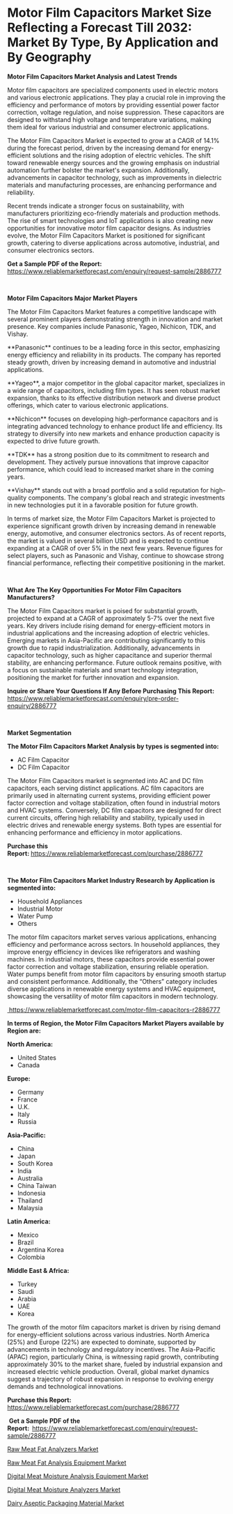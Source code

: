 <p><h1>Motor Film Capacitors Market Size Reflecting a Forecast Till 2032: Market By Type, By Application and By Geography</h1></p><p><strong>Motor Film Capacitors Market Analysis and Latest Trends</strong></p>
<p><p>Motor film capacitors are specialized components used in electric motors and various electronic applications. They play a crucial role in improving the efficiency and performance of motors by providing essential power factor correction, voltage regulation, and noise suppression. These capacitors are designed to withstand high voltage and temperature variations, making them ideal for various industrial and consumer electronic applications.</p><p>The Motor Film Capacitors Market is expected to grow at a CAGR of 14.1% during the forecast period, driven by the increasing demand for energy-efficient solutions and the rising adoption of electric vehicles. The shift toward renewable energy sources and the growing emphasis on industrial automation further bolster the market's expansion. Additionally, advancements in capacitor technology, such as improvements in dielectric materials and manufacturing processes, are enhancing performance and reliability.</p><p>Recent trends indicate a stronger focus on sustainability, with manufacturers prioritizing eco-friendly materials and production methods. The rise of smart technologies and IoT applications is also creating new opportunities for innovative motor film capacitor designs. As industries evolve, the Motor Film Capacitors Market is positioned for significant growth, catering to diverse applications across automotive, industrial, and consumer electronics sectors.</p></p>
<p><strong>Get a Sample PDF of the Report:&nbsp;</strong> <a href="https://www.reliablemarketforecast.com/enquiry/request-sample/2886777?utm_campaign=1169&utm_medium=2&utm_source=Github&utm_content=ia&utm_term=13032025&utm_id=motor-film-capacitors">https://www.reliablemarketforecast.com/enquiry/request-sample/2886777</a></p>
<p>&nbsp;</p>
<p><strong>Motor Film Capacitors Major Market Players</strong></p>
<p><p>The Motor Film Capacitors Market features a competitive landscape with several prominent players demonstrating strength in innovation and market presence. Key companies include Panasonic, Yageo, Nichicon, TDK, and Vishay. </p><p>**Panasonic** continues to be a leading force in this sector, emphasizing energy efficiency and reliability in its products. The company has reported steady growth, driven by increasing demand in automotive and industrial applications.</p><p>**Yageo**, a major competitor in the global capacitor market, specializes in a wide range of capacitors, including film types. It has seen robust market expansion, thanks to its effective distribution network and diverse product offerings, which cater to various electronic applications.</p><p>**Nichicon** focuses on developing high-performance capacitors and is integrating advanced technology to enhance product life and efficiency. Its strategy to diversify into new markets and enhance production capacity is expected to drive future growth.</p><p>**TDK** has a strong position due to its commitment to research and development. They actively pursue innovations that improve capacitor performance, which could lead to increased market share in the coming years.</p><p>**Vishay** stands out with a broad portfolio and a solid reputation for high-quality components. The company's global reach and strategic investments in new technologies put it in a favorable position for future growth.</p><p>In terms of market size, the Motor Film Capacitors Market is projected to experience significant growth driven by increasing demand in renewable energy, automotive, and consumer electronics sectors. As of recent reports, the market is valued in several billion USD and is expected to continue expanding at a CAGR of over 5% in the next few years. Revenue figures for select players, such as Panasonic and Vishay, continue to showcase strong financial performance, reflecting their competitive positioning in the market.</p></p>
<p>&nbsp;</p>
<p><strong>What Are The Key Opportunities For Motor Film Capacitors Manufacturers?</strong></p>
<p><p>The Motor Film Capacitors market is poised for substantial growth, projected to expand at a CAGR of approximately 5-7% over the next five years. Key drivers include rising demand for energy-efficient motors in industrial applications and the increasing adoption of electric vehicles. Emerging markets in Asia-Pacific are contributing significantly to this growth due to rapid industrialization. Additionally, advancements in capacitor technology, such as higher capacitance and superior thermal stability, are enhancing performance. Future outlook remains positive, with a focus on sustainable materials and smart technology integration, positioning the market for further innovation and expansion.</p></p>
<p><strong>Inquire or Share Your Questions If Any Before Purchasing This Report:</strong> <a href="https://www.reliablemarketforecast.com/enquiry/pre-order-enquiry/2886777?utm_campaign=1169&utm_medium=2&utm_source=Github&utm_content=ia&utm_term=13032025&utm_id=motor-film-capacitors">https://www.reliablemarketforecast.com/enquiry/pre-order-enquiry/2886777</a></p>
<p>&nbsp;</p>
<p><strong>Market Segmentation</strong></p>
<p><strong>The Motor Film Capacitors Market Analysis by types is segmented into:</strong></p>
<p><ul><li>AC Film Capacitor</li><li>DC Film Capacitor</li></ul></p>
<p><p>The Motor Film Capacitors market is segmented into AC and DC film capacitors, each serving distinct applications. AC film capacitors are primarily used in alternating current systems, providing efficient power factor correction and voltage stabilization, often found in industrial motors and HVAC systems. Conversely, DC film capacitors are designed for direct current circuits, offering high reliability and stability, typically used in electric drives and renewable energy systems. Both types are essential for enhancing performance and efficiency in motor applications.</p></p>
<p><strong>Purchase this Report:&nbsp;</strong><a href="https://www.reliablemarketforecast.com/purchase/2886777?utm_campaign=1169&utm_medium=2&utm_source=Github&utm_content=ia&utm_term=13032025&utm_id=motor-film-capacitors">https://www.reliablemarketforecast.com/purchase/2886777</a></p>
<p>&nbsp;</p>
<p><strong>The Motor Film Capacitors Market Industry Research by Application is segmented into:</strong></p>
<p><ul><li>Household Appliances</li><li>Industrial Motor</li><li>Water Pump</li><li>Others</li></ul></p>
<p><p>The motor film capacitors market serves various applications, enhancing efficiency and performance across sectors. In household appliances, they improve energy efficiency in devices like refrigerators and washing machines. In industrial motors, these capacitors provide essential power factor correction and voltage stabilization, ensuring reliable operation. Water pumps benefit from motor film capacitors by ensuring smooth startup and consistent performance. Additionally, the “Others” category includes diverse applications in renewable energy systems and HVAC equipment, showcasing the versatility of motor film capacitors in modern technology.</p></p>
<p><a href="https://www.reliablemarketforecast.com/motor-film-capacitors-r2886777?utm_campaign=1169&utm_medium=2&utm_source=Github&utm_content=ia&utm_term=13032025&utm_id=motor-film-capacitors">&nbsp;https://www.reliablemarketforecast.com/motor-film-capacitors-r2886777</a></p>
<p><strong>In terms of Region, the Motor Film Capacitors Market Players available by Region are:</strong></p>
<p>
    <p> <strong> North America: </strong>
        <ul>
            <li>United States</li>
            <li>Canada</li>
        </ul>
        </p> 
    <p> <strong> Europe: </strong>
        <ul>
            <li>Germany</li>
            <li>France</li>
            <li>U.K.</li>
            <li>Italy</li>
            <li>Russia</li>
        </ul>
        </p> 
    <p> <strong> Asia-Pacific: </strong>
        <ul>
            <li>China</li>
            <li>Japan</li>
            <li>South Korea</li>
            <li>India</li>
            <li>Australia</li>
            <li>China Taiwan</li>
            <li>Indonesia</li>
            <li>Thailand</li>
            <li>Malaysia</li>
        </ul>
        </p> 
    <p> <strong> Latin America: </strong>
        <ul>
            <li>Mexico</li>
            <li>Brazil</li>
            <li>Argentina Korea</li>
            <li>Colombia</li>
        </ul>
        </p> 
    <p> <strong> Middle East & Africa: </strong>
        <ul>
            <li>Turkey</li>
            <li>Saudi</li>
            <li>Arabia</li>
            <li>UAE</li>
            <li>Korea</li>
        </ul>
    </p>
    </p>
<p><p>The growth of the motor film capacitors market is driven by rising demand for energy-efficient solutions across various industries. North America (25%) and Europe (22%) are expected to dominate, supported by advancements in technology and regulatory incentives. The Asia-Pacific (APAC) region, particularly China, is witnessing rapid growth, contributing approximately 30% to the market share, fueled by industrial expansion and increased electric vehicle production. Overall, global market dynamics suggest a trajectory of robust expansion in response to evolving energy demands and technological innovations.</p></p>
<p><strong>Purchase this Report: </strong><a href="https://www.reliablemarketforecast.com/purchase/2886777?utm_campaign=1169&utm_medium=2&utm_source=Github&utm_content=ia&utm_term=13032025&utm_id=motor-film-capacitors">https://www.reliablemarketforecast.com/purchase/2886777</a></p>
<p>&nbsp;<strong>Get a Sample PDF of the Report:&nbsp;&nbsp;</strong><a href="https://www.reliablemarketforecast.com/enquiry/request-sample/2886777?utm_campaign=1169&utm_medium=2&utm_source=Github&utm_content=ia&utm_term=13032025&utm_id=motor-film-capacitors">https://www.reliablemarketforecast.com/enquiry/request-sample/2886777</a></p>
<p><strong></strong></p>
<p><p><a href="https://github.com/lontohhikma/Market-Research-Report-List-1/blob/main/raw-meat-fat-analyzers-market.md?utm_campaign=1169&utm_medium=2&utm_source=Github&utm_content=ia&utm_term=13032025&utm_id=motor-film-capacitors">Raw Meat Fat Analyzers Market</a></p><p><a href="https://github.com/steegeneat/Market-Research-Report-List-1/blob/main/raw-meat-fat-analysis-equipment-market.md?utm_campaign=1169&utm_medium=2&utm_source=Github&utm_content=ia&utm_term=13032025&utm_id=motor-film-capacitors">Raw Meat Fat Analysis Equipment Market</a></p><p><a href="https://github.com/enieyfabius/Market-Research-Report-List-1/blob/main/digital-meat-moisture-analysis-equipment-market.md?utm_campaign=1169&utm_medium=2&utm_source=Github&utm_content=ia&utm_term=13032025&utm_id=motor-film-capacitors">Digital Meat Moisture Analysis Equipment Market</a></p><p><a href="https://github.com/payareganiou/Market-Research-Report-List-1/blob/main/digital-meat-moisture-analyzers-market.md?utm_campaign=1169&utm_medium=2&utm_source=Github&utm_content=ia&utm_term=13032025&utm_id=motor-film-capacitors">Digital Meat Moisture Analyzers Market</a></p><p><a href="https://github.com/clemmheisefy/Market-Research-Report-List-1/blob/main/dairy-aseptic-packaging-material-market.md?utm_campaign=1169&utm_medium=2&utm_source=Github&utm_content=ia&utm_term=13032025&utm_id=motor-film-capacitors">Dairy Aseptic Packaging Material Market</a></p></p>